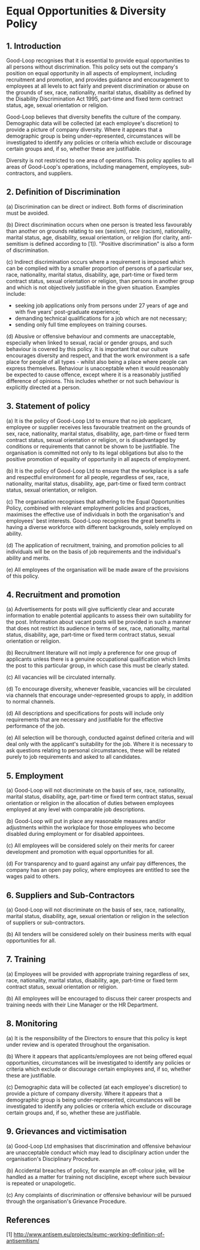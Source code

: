 # Equal Opportunities & Diversity Policy

## 1. Introduction

Good-Loop recognises that it is essential to provide equal
opportunities to all persons without discrimination. This policy sets out the
company's position on equal opportunity in all aspects of employment,
including recruitment and promotion, and provides guidance and encouragement to
employees at all levels to act fairly and prevent discrimination or abuse on the grounds
of sex, race, nationality, marital status, disability as defined by the Disability
Discrimination Act 1995, part-time and fixed term contract status, age, sexual
orientation or religion.

Good-Loop believes that diversity benefits the culture of the company.
Demographic data will be collected (at each employee's discretion) to provide a
picture of company diversity. Where it appears that a demographic group is
being under-represented, circumstances will be investigated to identify any
policies or criteria which exclude or discourage certain groups and, if so,
whether these are justifiable.

Diversity is not restricted to one area of operations. 
This policy applies to all areas of Good-Loop's operations, including
management, employees, sub-contractors, and suppliers.

## 2. Definition of Discrimination

(a) Discrimination can be direct or indirect. Both forms of discrimination must be avoided.

(b) Direct discrimination occurs when one person is treated less favourably
than another on grounds relating to sex (sexism), race (racism), nationality, marital status, age, disability,
sexual orientation, or religion (for clarity, anti-semitism is defined according to [1]). "Positive discrimination" is also a form of discrimination.

(c) Indirect discrimination occurs where a requirement is imposed which can be
complied with by a smaller proportion of persons of a particular sex, race, nationality, 
marital status, disability, age, part-time or fixed term contract status,
sexual orientation or religion, than persons in another group and which is not
objectively justifiable in the given situation. Examples include:

  - seeking job applications only from persons under 27 years of age and with five years' post-graduate experience;
  - demanding technical qualifications for a job which are not necessary;
  - sending only full time employees on training courses.

(d) Abusive or offensive behaviour and comments are unacceptable, especially when linked to sexual, racial or gender groups, 
and such behaviour is covered by this policy. 
It is important that our culture encourages diversity and respect, and that the work environment is a safe place 
for people of all types - whilst also being a place where people can express themselves. 
Behaviour is unacceptable when it would reasonably be expected
to cause offence, except where it is a reasonably justified difference of opinions. 
This includes whether or not such behaviour is explicitly directed at a person.

## 3. Statement of policy

(a) It is the policy of Good-Loop Ltd to ensure that no job
applicant, employee or supplier receives less favourable treatment on the grounds of sex,
race, nationality, marital status, disability, age, part-time or fixed term contract status,
sexual orientation or religion, or is disadvantaged by conditions or
requirements that cannot be shown to be justifiable. The organisation is
committed not only to its legal obligations but also to the positive promotion
of equality of opportunity in all aspects of employment.

(b) It is the policy of Good-Loop Ltd to ensure that the workplace
is a safe and respectful environment for all people, regardless of sex, race, nationality, marital
status, disability, age, part-time or fixed term contract status, sexual orientation,
 or religion.

(c) The organisation recognises that adhering to the Equal Opportunities
Policy, combined with relevant employment policies and practices, maximises the
effective use of individuals in both the organisation's and employees' best
interests. Good-Loop recognises the great benefits in having a
diverse workforce with different backgrounds, solely employed on ability.

(d) The application of recruitment, training, and promotion policies to all
individuals will be on the basis of job requirements and the individual's
ability and merits.

(e) All employees of the organisation will be made aware of the provisions of this policy.

## 4. Recruitment and promotion

(a) Advertisements for posts will give sufficiently clear and accurate
information to enable potential applicants to assess their own suitability for
the post. Information about vacant posts will be provided in such a manner that
does not restrict its audience in terms of sex, race, nationality, marital status,
disability, age, part-time or fixed term contract status, sexual orientation or
religion.

(b) Recruitment literature will not imply a preference for one group of
applicants unless there is a genuine occupational qualification which limits
the post to this particular group, in which case this must be clearly stated.

(c) All vacancies will be circulated internally. 

(d) To encourage diversity, whenever feasible, vacancies will be circulated via 
channels that encourage under-represented groups to apply, 
in addition to normal channels.

(d) All descriptions and specifications for posts will include only
requirements that are necessary and justifiable for the effective performance
of the job.

(e) All selection will be thorough, conducted against defined criteria and will
deal only with the applicant's suitability for the job. Where it is necessary
to ask questions relating to personal circumstances, these will be related
purely to job requirements and asked to all candidates.

## 5. Employment

(a) Good-Loop will not discriminate on the basis of sex, race, nationality, 
marital status, disability, age, part-time or fixed term contract status,
sexual orientation or religion in the allocation of duties between employees
employed at any level with comparable job descriptions.

(b) Good-Loop will put in place any reasonable measures and/or
adjustments within the workplace for those employees who become disabled during
employment or for disabled appointees.

(c) All employees will be considered solely on their merits for career
development and promotion with equal opportunities for all.

(d) For transparency and to guard against any unfair pay differences, 
the company has an open pay policy, where employees are entitled to see the 
wages paid to others.

## 6. Suppliers and Sub-Contractors

(a) Good-Loop will not discriminate on the basis of sex, race, nationality, 
marital status, disability, age,
sexual orientation or religion in the selection of suppliers or sub-contractors.

(b) All tenders will be considered solely on their business merits with equal opportunities for all.


## 7. Training

(a) Employees will be provided with appropriate training regardless of sex,
race, nationality, marital status, disability, age, part-time or fixed term contract status,
sexual orientation or religion.

(b) All employees will be encouraged to discuss their career prospects and
training needs with their Line Manager or the HR Department.

## 8. Monitoring

(a) It is the responsibility of the Directors to ensure that this policy is kept under review and is operated throughout the
organisation.

(b) Where it appears that applicants/employees are not being offered equal
opportunities, circumstances will be investigated to identify any policies or
criteria which exclude or discourage certain employees and, if so, whether
these are justifiable.

(c) Demographic data will be collected (at each employee's discretion)
to provide a picture of company diversity. Where it appears that a
demographic group is being under-represented, circumstances will be
investigated to identify any policies or criteria which exclude or
discourage certain groups and, if so, whether these are justifiable.

## 9. Grievances and victimisation

(a) Good-Loop Ltd emphasises that discrimination and offensive behaviour are unacceptable
conduct which may lead to disciplinary action under the organisation's
Disciplinary Procedure.

(b) Accidental breaches of policy, for example an off-colour joke, will be handled as a matter for
training not discipline, except where such bevaiour is repeated or unapologetic.

(c) Any complaints of discrimination or offensive behaviour will be pursued through the organisation's Grievance Procedure.

## References

[1] <http://www.antisem.eu/projects/eumc-working-definition-of-antisemitism/>
